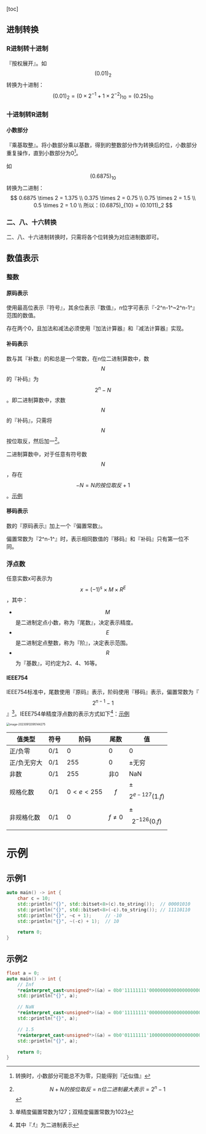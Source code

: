[toc]

## 进制转换

### R进制转十进制

『按权展开』。如$$(0.01)_2$$转换为十进制：
$$
(0.01)_2 = (0 \times 2^{-1} +1 \times 2^{-2})_{10} = (0.25)_{10}
$$

### 十进制转R进制

#### 小数部分

『乘基取整』。将小数部分乘以基数，得到的整数部分作为转换后的位，小数部分重复操作，直到小数部分为0[^2]。

如$$(0.6875)_{10}$$转换为二进制：
$$
0.6875 \times 2 = 1.375 \\
0.375 \times 2 = 0.75 \\
0.75 \times 2 = 1.5 \\
0.5 \times 2 = 1.0 \\
所以：(0.6875)_{10} = (0.1011)_2
$$

### 二、八、十六转换

二、八、十六进制转换时，只需将各个位转换为对应进制数即可。

## 数值表示

### 整数

#### 原码表示

使用最高位表示『符号』，其余位表示『数值』，n位字可表示『-2^n-1^~2^n-1^』范围的数值。

存在两个0，且加法和减法必须使用『加法计算器』和『减法计算器』实现。

#### 补码表示

数与其『补数』的和总是一个常数，在n位二进制算数中，数$$N$$的『补码』为$$2^n - N$$。即二进制算数中，求数$$N$$的『补码』，只需将$$N$$按位取反，然后加一[^1]。

二进制算数中，对于任意有符号数$$N$$，存在$$-N = N的按位取反 + 1$$。[示例](#示例1)

#### 移码表示

数的『原码表示』加上一个『偏置常数』。

偏置常数为『2^n-1^』时，表示相同数值的『移码』和『补码』只有第一位不同。

### 浮点数

任意实数x可表示为$$x = (-1)^s \times M \times R^E$$，其中：

* $$M$$是二进制定点小数，称为『尾数』，决定表示精度。
* $$E$$是二进制定点整数，称为『阶』，决定表示范围。
* $$R$$为『基数』，可约定为2、4、16等。

#### IEEE754

IEEE754标准中，尾数使用『原码』表示，阶码使用『移码』表示，偏置常数为『$$2^{n-1} - 1$$』[^3]。IEEE754单精度浮点数的表示方式如下[^4]：[示例](#示例2)

<img src="./../../../../AppData/Roaming/Typora/typora-user-images/image-20230912095144275.png" alt="image-20230912095144275" style="zoom:50%;" />

| 值类型      | 符号 | 阶码        | 尾数        | 值                  |
| ----------- | ---- | ----------- | ----------- | ------------------- |
| 正/负零     | 0/1  | 0           | 0           | 0                   |
| 正/负无穷大 | 0/1  | 255         | 0           | ±无穷               |
| 非数        | 0/1  | 255         | 非0         | NaN                 |
| 规格化数    | 0/1  | $$0<e<255$$ | $$f$$       | ±$$2^{e-127}(1.f)$$ |
| 非规格化数  | 0/1  | 0           | $$f \ne 0$$ | ±$$2^{-126}(0.f)$$  |







# 示例

## 示例1

```cpp
auto main() -> int {
	char c = 10;
	std::println("{}", std::bitset<8>(c).to_string());  // 00001010
	std::println("{}", std::bitset<8>(-c).to_string()); // 11110110
	std::println("{}", ~c + 1);		// -10
	std::println("{}", ~(-c) + 1);	// 10

	return 0;
}
```

## 示例2

```cpp
float a = 0;
auto main() -> int {
	// Inf
	*reinterpret_cast<unsigned*>(&a) = 0b0'11111111'00000000000000000000000;
	std::println("{}", a);

	// NaN
	*reinterpret_cast<unsigned*>(&a) = 0b0'11111111'00000000000000000000001; 
	std::println("{}", a);

	// 1.5
	*reinterpret_cast<unsigned*>(&a) = 0b0'01111111'10000000000000000000000;
	std::println("{}", a);

	return 0;
}
```







[^1]:$$N + N的按位取反 = n位二进制最大表示 = 2^{n} - 1$$
[^2]:转换时，小数部分可能总不为零，只能得到『近似值』
[^3]:单精度偏置常数为127；双精度偏置常数为1023
[^4]:其中『.f』为二进制表示
